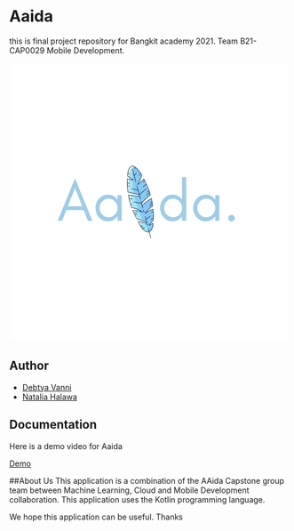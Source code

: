# Aaida
this is final project repository for Bangkit academy 2021. Team B21-CAP0029 Mobile Development.

![alt text](https://github.com/debetya/Castone-App/blob/main/app/src/main/res/drawable/splashscreen.png)

## Author
* [Debtya Vanni](https://github.com/debetya)
* [Natalia Halawa](https://github.com/NataliaGoHeadDevelop)

## Documentation
Here is a demo video for Aaida

[Demo](https://drive.google.com/drive/u/0/folders/1pR65mooNnxSUtqXau4jlK12_bI8ZYaw_)

##About Us
This application is a combination of the AAida Capstone group team between Machine Learning, Cloud and Mobile Development collaboration.
This application uses the Kotlin programming language.

We hope this application can be useful. Thanks
